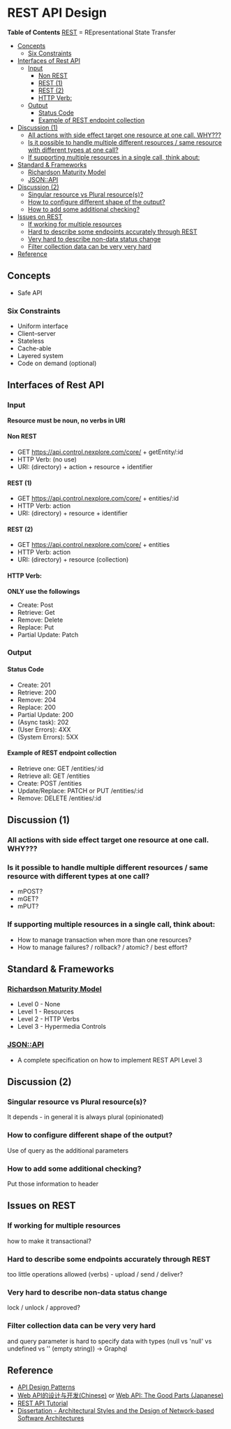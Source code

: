 # REST API Design <!-- omit in toc -->

**Table of Contents**
[REST](https://en.wikipedia.org/wiki/Representational_state_transfer "https://en.wikipedia.org/wiki/Representational_state_transfer") = REpresentational State Transfer

- [Concepts](#concepts)
  - [Six Constraints](#six-constraints)
- [Interfaces of Rest API](#interfaces-of-rest-api)
  - [Input](#input)
    - [Non REST](#non-rest)
    - [REST (1)](#rest-1)
    - [REST (2)](#rest-2)
    - [HTTP Verb:](#http-verb)
  - [Output](#output)
    - [Status Code](#status-code)
    - [Example of REST endpoint collection](#example-of-rest-endpoint-collection)
- [Discussion (1)](#discussion-1)
  - [All actions with side effect target one resource at one call. WHY???](#all-actions-with-side-effect-target-one-resource-at-one-call-why)
  - [Is it possible to handle multiple different resources / same resource with different types at one call?](#is-it-possible-to-handle-multiple-different-resources--same-resource-with-different-types-at-one-call)
  - [If supporting multiple resources in a single call, think about:](#if-supporting-multiple-resources-in-a-single-call-think-about)
- [Standard \& Frameworks](#standard--frameworks)
  - [Richardson Maturity Model](#richardson-maturity-model)
  - [JSON::API](#jsonapi)
- [Discussion (2)](#discussion-2)
  - [Singular resource vs Plural resource(s)?](#singular-resource-vs-plural-resources)
  - [How to configure different shape of the output?](#how-to-configure-different-shape-of-the-output)
  - [How to add some additional checking?](#how-to-add-some-additional-checking)
- [Issues on REST](#issues-on-rest)
  - [If working for multiple resources](#if-working-for-multiple-resources)
  - [Hard to describe some endpoints accurately through REST](#hard-to-describe-some-endpoints-accurately-through-rest)
  - [Very hard to describe non-data status change](#very-hard-to-describe-non-data-status-change)
  - [Filter collection data can be very very hard](#filter-collection-data-can-be-very-very-hard)
- [Reference](#reference)

## Concepts

- Safe API

### Six Constraints

- Uniform interface
- Client–server
- Stateless
- Cache-able
- Layered system
- Code on demand (optional)

## Interfaces of Rest API

### Input

**Resource must be noun, no verbs in URI**

#### Non REST

- GET https://api.control.nexplore.com/core/ + getEntity/:id
- HTTP Verb: (no use)
- URI: (directory) + action + resource + identifier

#### REST (1)

- GET https://api.control.nexplore.com/core/ + entities/:id
- HTTP Verb: action
- URI: (directory) + resource + identifier

#### REST (2)

- GET https://api.control.nexplore.com/core/ + entities
- HTTP Verb: action
- URI: (directory) + resource (collection)

#### HTTP Verb:

**ONLY use the followings**

- Create: Post
- Retrieve: Get
- Remove: Delete
- Replace: Put
- Partial Update: Patch

### Output

#### Status Code

- Create: 201
- Retrieve: 200
- Remove: 204
- Replace: 200
- Partial Update: 200
- (Async task): 202
- (User Errors): 4XX
- (System Errors): 5XX

#### Example of REST endpoint collection

- Retrieve one: GET /entities/:id
- Retrieve all: GET /entities
- Create: POST /entities
- Update/Replace: PATCH or PUT /entities/:id
- Remove: DELETE /entities/:id

## Discussion (1)

### All actions with side effect target one resource at one call. WHY???

### Is it possible to handle multiple different resources / same resource with different types at one call?

- mPOST?
- mGET?
- mPUT?

### If supporting multiple resources in a single call, think about:

- How to manage transaction when more than one resources?
- How to manage failures? / rollback? / atomic? / best effort?

## Standard & Frameworks

### [Richardson Maturity Model](https://martinfowler.com/articles/richardsonMaturityModel.html "https://martinfowler.com/articles/richardsonMaturityModel.html")

- Level 0 - None
- Level 1 - Resources
- Level 2 - HTTP Verbs
- Level 3 - Hypermedia Controls

### [JSON::API](https://jsonapi.org "https://jsonapi.org")

- A complete specification on how to implement REST API Level 3

## Discussion (2)

### Singular resource vs Plural resource(s)?

It depends - in general it is always plural (opinionated)

### How to configure different shape of the output?

Use of query as the additional parameters

### How to add some additional checking?

Put those information to header

## Issues on REST

### If working for multiple resources

how to make it transactional?

### Hard to describe some endpoints accurately through REST

too little operations allowed (verbs) - upload / send / deliver?

### Very hard to describe non-data status change

lock / unlock / approved?

### Filter collection data can be very very hard

and query parameter is hard to specify data with types (null vs 'null' vs undefined vs '' (empty string)) -> Graphql

## Reference

- [API Design Patterns](https://www.manning.com/books/api-design-patterns "https://www.manning.com/books/api-design-patterns")
- [Web API的设计与开发(Chinese)](https://book.douban.com/subject/27054104 "https://book.douban.com/subject/27054104") or [Web API: The Good Parts (Japanese)](https://www.amazon.co.jp/Web-API-Parts-%E6%B0%B4%E9%87%8E-%E8%B2%B4%E6%98%8E/dp/4873116864 "https://www.amazon.co.jp/Web-API-Parts-%E6%B0%B4%E9%87%8E-%E8%B2%B4%E6%98%8E/dp/4873116864")
- [REST API Tutorial](https://restfulapi.net "https://restfulapi.net")
- [Dissertation - Architectural Styles and the Design of Network-based Software Architectures](https://ics.uci.edu/~fielding/pubs/dissertation/fielding_dissertation.pdf "https://ics.uci.edu/~fielding/pubs/dissertation/fielding_dissertation.pdf")
